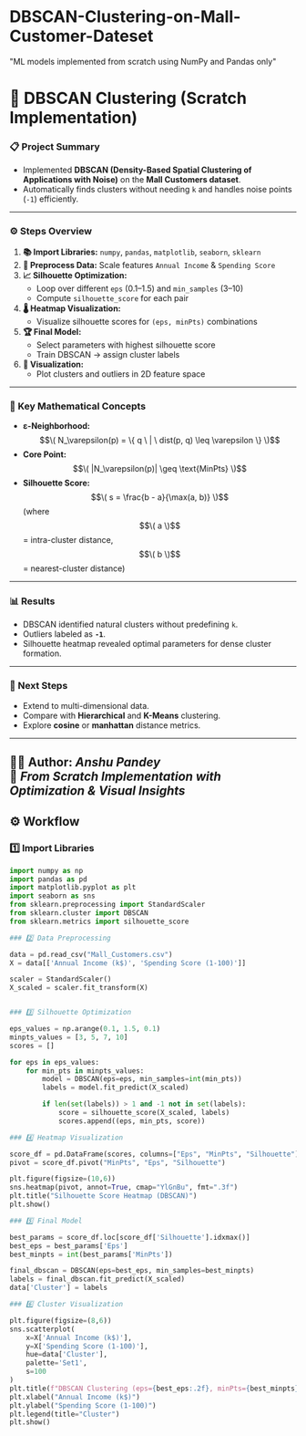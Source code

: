 # DBSCAN-Clustering-on-Mall-Customer-Dateset
"ML models implemented from scratch using NumPy and Pandas only"


# 🧠 DBSCAN Clustering (Scratch Implementation)

### 📋 Project Summary
- Implemented **DBSCAN (Density-Based Spatial Clustering of Applications with Noise)** on the **Mall Customers dataset**.  
- Automatically finds clusters without needing `k` and handles noise points (`-1`) efficiently.  

---

### ⚙️ Steps Overview
1. **📚 Import Libraries:** `numpy`, `pandas`, `matplotlib`, `seaborn`, `sklearn`  
2. **🧼 Preprocess Data:** Scale features `Annual Income` & `Spending Score`  
3. **📈 Silhouette Optimization:**  
   - Loop over different `eps` (0.1–1.5) and `min_samples` (3–10)  
   - Compute `silhouette_score` for each pair  
4. **🌡️ Heatmap Visualization:**  
   - Visualize silhouette scores for `(eps, minPts)` combinations  
5. **🏆 Final Model:**  
   - Select parameters with highest silhouette score  
   - Train DBSCAN → assign cluster labels  
6. **🎨 Visualization:**  
   - Plot clusters and outliers in 2D feature space  

---

### 🧮 Key Mathematical Concepts
- **ε-Neighborhood:** $$\( N_\varepsilon(p) = \{ q \ | \ dist(p, q) \leq \varepsilon \} \)$$  
- **Core Point:** $$\( |N_\varepsilon(p)| \geq \text{MinPts} \)$$  
- **Silhouette Score:** $$\( s = \frac{b - a}{\max(a, b)} \)$$
  (where $$\( a \)$$ = intra-cluster distance, $$\( b \)$$ = nearest-cluster distance)

---

### 📊 Results
- DBSCAN identified natural clusters without predefining `k`.  
- Outliers labeled as **`-1`**.  
- Silhouette heatmap revealed optimal parameters for dense cluster formation.  

---

### 🚀 Next Steps
- Extend to multi-dimensional data.  
- Compare with **Hierarchical** and **K-Means** clustering.  
- Explore **cosine** or **manhattan** distance metrics.  

---

👨‍💻 **Author:** *Anshu Pandey*  
📘 *From Scratch Implementation with Optimization & Visual Insights*
---

## ⚙️ Workflow

### 1️⃣ Import Libraries
```python
import numpy as np
import pandas as pd
import matplotlib.pyplot as plt
import seaborn as sns
from sklearn.preprocessing import StandardScaler
from sklearn.cluster import DBSCAN
from sklearn.metrics import silhouette_score

### 2️⃣ Data Preprocessing

data = pd.read_csv("Mall_Customers.csv")
X = data[['Annual Income (k$)', 'Spending Score (1-100)']]

scaler = StandardScaler()
X_scaled = scaler.fit_transform(X)


### 3️⃣ Silhouette Optimization

eps_values = np.arange(0.1, 1.5, 0.1)
minpts_values = [3, 5, 7, 10]
scores = []

for eps in eps_values:
    for min_pts in minpts_values:
        model = DBSCAN(eps=eps, min_samples=int(min_pts))
        labels = model.fit_predict(X_scaled)

        if len(set(labels)) > 1 and -1 not in set(labels):
            score = silhouette_score(X_scaled, labels)
            scores.append((eps, min_pts, score))

### 4️⃣ Heatmap Visualization

score_df = pd.DataFrame(scores, columns=["Eps", "MinPts", "Silhouette"])
pivot = score_df.pivot("MinPts", "Eps", "Silhouette")

plt.figure(figsize=(10,6))
sns.heatmap(pivot, annot=True, cmap="YlGnBu", fmt=".3f")
plt.title("Silhouette Score Heatmap (DBSCAN)")
plt.show()

### 5️⃣ Final Model

best_params = score_df.loc[score_df['Silhouette'].idxmax()]
best_eps = best_params['Eps']
best_minpts = int(best_params['MinPts'])

final_dbscan = DBSCAN(eps=best_eps, min_samples=best_minpts)
labels = final_dbscan.fit_predict(X_scaled)
data['Cluster'] = labels

### 6️⃣ Cluster Visualization

plt.figure(figsize=(8,6))
sns.scatterplot(
    x=X['Annual Income (k$)'], 
    y=X['Spending Score (1-100)'],
    hue=data['Cluster'],
    palette='Set1',
    s=100
)
plt.title(f"DBSCAN Clustering (eps={best_eps:.2f}, minPts={best_minpts})")
plt.xlabel("Annual Income (k$)")
plt.ylabel("Spending Score (1-100)")
plt.legend(title="Cluster")
plt.show()
